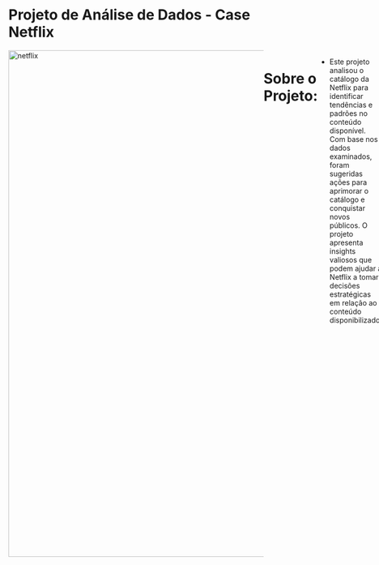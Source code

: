 # Projeto de Análise de Dados - Case Netflix
<div style="display: flex; justify-content: space-between;"> <br>
<img width="1000" alt="netflix" src="https://user-images.githubusercontent.com/120759992/235283693-2ca603e9-0d99-4032-a7d7-1ea06f451847.PNG">

# Sobre o Projeto:
- Este projeto analisou o catálogo da Netflix para identificar tendências e padrões no conteúdo disponível. Com base nos dados examinados, foram sugeridas ações para aprimorar o catálogo e conquistar novos públicos. O projeto apresenta insights valiosos que podem ajudar a Netflix a tomar decisões estratégicas em relação ao conteúdo disponibilizado.
<br />

# Etapas do Projeto (DataOps)
- Definição do Problema de Negócio
- Mapeamento dos Dados
- Escolha das Ferramentas - Softwares Utilizados
- ETL (Extração, Transformação e Carregamento)
- Desenvolvimento do Dashboard
- Insights e Recomendações
<br />

# Problema de Negócio
Como a Netflix pode otimizar a composição do seu catálogo para atender às preferências do público, considerando o número e a evolução das produções, as classificações etárias e a presença de diferentes países, a fim de oferecer uma experiência personalizada aos seus usuários?

Para isso, podemos quebrar o problema em perguntas específicas:
 
 - Qual é o número de produções no catálogo da Netflix?
 - Qual é a porcentagem de filmes e programas de TV no catálogo da Netflix e como tem sido a evolução ao longo dos anos?
 - Existe alguma correlação entre o aumento da porcentagem de filmes e programas de TV no catálogo da Netflix?
 - Quais são as classificações indicativas mais presentes no catálogo da Netflix?
 - Quais são os países com mais produções no catálogo da Netflix?
<br />

# Mapeamento dos Dados
- Os dados se encontram em um arquivo de formato CSV (Separado por vírgulas) conforme amostra abaixo:
<img width="1000" alt="Imagem dados" src="https://user-images.githubusercontent.com/120759992/234710323-ebea7c42-f5b3-445e-8142-de7e041ecc76.PNG">
 
<br />
 
# Softwares Utilizados
- Microsoft Excel
- Microsoft Power BI
 
<br />
 

# ETL (Extração, Transformação e Carregamento)
### Preparação dos dados
- Limpeza, transformação, modelagem, checagem da qualidade dos dados, etc.
### Análise exploratória
- Extração de estatísticas descritivas relevantes.

 <img width="1000" alt="ETL" src="https://user-images.githubusercontent.com/120759992/234715009-41cd4875-6830-4f42-b3d2-2a84dda0405c.PNG">
 
<br />
  
<br />
 
 
  
# Dashboard Interativo
- [Clique aqui para visualizar o dashboard de maneira interativa](https://app.powerbi.com/view?r=eyJrIjoiZWUwNDNhYTgtZjI0Yi00YTRiLWE5MzItOWYwZWZiM2YyOTg1IiwidCI6ImQ2ZjhiMGIwLTRiNzEtNDE1Yy1iODczLTk4ZDY3Mzc3MzhiZCJ9)

<br />

<img width="1000" alt="Dashboard Final" src="https://user-images.githubusercontent.com/120759992/235281875-717c99ae-996e-4478-8f2e-533674e9dc70.PNG">


<br />
<br />


# Insights
 
## Evolução do cátalogo ao longo do tempo
 
- Observa-se oscilações na proporção de filmes para programas de TV ao longo dos anos analisados, com um aumento mais significativo dos filmes em relação aos programas de TV entre 2017 e 2018, e uma queda mais acentuada em 2020. No geral, os filmes apresentaram um crescimento maior em relação aos programas de TV.

Abaixo a proporção do catálogo desde 2015:

- 2015: 58 filmes / 30 programas de TV = 1.93 filmes por programa de TV. 
- 2016: 258 filmes / 185 programas de TV = 1.39 filmes por programa de TV. 
- 2017: 864 filmes / 361 programas de TV = 2.39 filmes por programa de TV. 
- 2018: 1255 filmes / 430 programas de TV = 2.92 filmes por programa de TV.
- 2019: 1497 filmes / 656 programas de TV = 2.28 filmes por programa de TV.
- 2020: 1312 filmes / 697 programas de TV = 1.88 filmes por programa de TV.
 
 <br />
 
 ## Classificação Indicativa
 
- As classificações indicativas TV-MA, TV-14 e TV-PG são as líderes no dashboard da Netflix desde 2015 com TV-MA sempre na liderança.

- A classificação TV-MA, que significa "apenas para adultos", é a que tem a maior popularidade e pode indicar que um público mais adulto consome as produções da plataforma. A classificação TV-14, que significa "adequado para maiores de 14 anos", também é popular entre os usuários da Netflix, enquanto a classificação TV-PG, que significa "orientação parental sugerida", é mais adequada para crianças.

- Embora as classificações indicativas sejam importantes para orientar o público sobre o conteúdo, também é interessante observar que todas as três classificações têm mais filmes do que programas de TV no catálogo da Netflix.
 
 <br />
 
 ## Países
 
- Os Estados Unidos têm sido o país com maior número de produções no catálogo da Netflix ao longo dos anos, enquanto a Índia ocupa o segundo lugar, porém com uma diferença significativa em relação ao número de títulos.
 
- Do TOP 10, apenas Reino Unido, Japão e Coreia do Sul possuem mais programas de TV do que filmes.
 
 <br />
 
 # Recomendações ao tomador de decisão
 
 - Analisar a demanda por filmes e programas de TV entre os usuários da Netflix e ajustar o catálogo de acordo com essas tendências.
 - Considerar a inclusão de mais programas de TV em relação aos filmes no catálogo, caso haja uma tendência de crescimento na demanda por esse tipo de conteúdo.
 - Explorar a possibilidade de produzir mais conteúdo com classificações indicativas TV-MA e TV-14, já que essas classificações são as mais populares entre os usuários da Netflix.
 - Investir em produções oriundas de países que apresentam um potencial de crescimento no número de títulos no catálogo da Netflix, como é o caso da Índia.
 - Analisar o desempenho de produções de países como Reino Unido, Japão e Coreia do Sul, que possuem mais programas de TV do que filmes, e considerar a inclusão de mais produções desses países no catálogo da Netflix.
<br />

# BÔNUS - Dica de Ferramenta - Tooltip
- As dicas de ferramentas no Power BI permitem análises dentro de outras análises, conforme mostrado no vídeo abaixo.
 
https://user-images.githubusercontent.com/120759992/235327392-e5c734a9-d772-4fee-a4c7-5c1abcee6b6b.mp4



